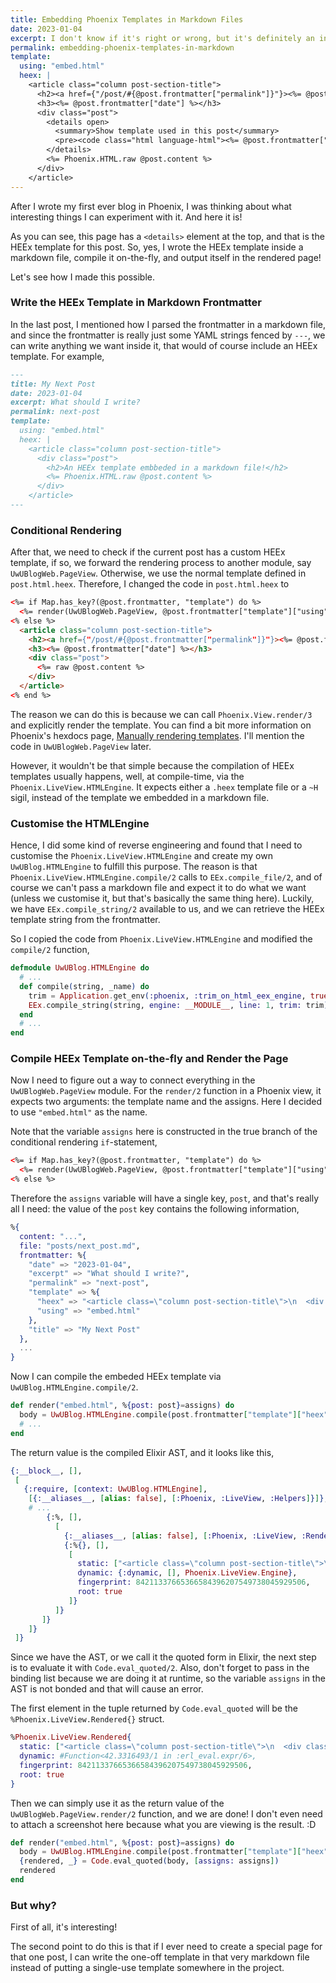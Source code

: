 ```yaml
---
title: Embedding Phoenix Templates in Markdown Files
date: 2023-01-04
excerpt: I don't know if it's right or wrong, but it's definitely an interesting thing to experiment.
permalink: embedding-phoenix-templates-in-markdown
template:
  using: "embed.html"
  heex: |
    <article class="column post-section-title">
      <h2><a href={"/post/#{@post.frontmatter["permalink"]}"}><%= @post.frontmatter["title"] %></a></h2>
      <h3><%= @post.frontmatter["date"] %></h3>
      <div class="post">
        <details open>
          <summary>Show template used in this post</summary>
          <pre><code class="html language-html"><%= @post.frontmatter["template"]["heex"] %></code></pre>
        </details>
        <%= Phoenix.HTML.raw @post.content %>
      </div>
    </article>
---
```


After I wrote my first ever blog in Phoenix, I was thinking about what interesting things I can experiment with it. And here it is! 

As you can see, this page has a `<details>` element at the top, and that is the HEEx template for this post. So, yes, I wrote the HEEx template inside a markdown file, compile it on-the-fly, and output itself in the rendered page!

Let's see how I made this possible.

### Write the HEEx Template in Markdown Frontmatter
In the last post, I mentioned how I parsed the frontmatter in a markdown file, and since the frontmatter is really just some YAML strings fenced by `---`, we can write anything we want inside it, that would of course include an HEEx template. For example,

```markdown
---
title: My Next Post
date: 2023-01-04
excerpt: What should I write?
permalink: next-post
template:
  using: "embed.html"
  heex: |
    <article class="column post-section-title">
      <div class="post">
        <h2>An HEEx template embbeded in a markdown file!</h2>
        <%= Phoenix.HTML.raw @post.content %>
      </div>
    </article>
---
```

### Conditional Rendering
After that, we need to check if the current post has a custom HEEx template, if so, we forward the rendering process to another module, say `UwUBlogWeb.PageView`. Otherwise, we use the normal template defined in `post.html.heex`. Therefore, I changed the code in `post.html.heex` to

```html
<%= if Map.has_key?(@post.frontmatter, "template") do %>
  <%= render(UwUBlogWeb.PageView, @post.frontmatter["template"]["using"], post: @post) %>
<% else %>
  <article class="column post-section-title">
    <h2><a href={"/post/#{@post.frontmatter["permalink"]}"}><%= @post.frontmatter["title"] %></a></h2>
    <h3><%= @post.frontmatter["date"] %></h3>
    <div class="post">
      <%= raw @post.content %>
    </div>
  </article>
<% end %>
```

The reason we can do this is because we can call `Phoenix.View.render/3` and explicitly render the template. You can find a bit more information on Phoenix's hexdocs page, [Manually rendering templates](https://hexdocs.pm/phoenix/views.html#manually-rendering-templates). I'll mention the code in `UwUBlogWeb.PageView` later.

However, it wouldn't be that simple because the compilation of HEEx templates usually happens, well, at compile-time, via the `Phoenix.LiveView.HTMLEngine`. It expects either a `.heex` template file or a `~H` sigil, instead of the template we embedded in a markdown file.

### Customise the HTMLEngine
Hence, I did some kind of reverse engineering and found that I need to customise the `Phoenix.LiveView.HTMLEngine` and create my own `UwUBlog.HTMLEngine` to fulfill this purpose. The reason is that `Phoenix.LiveView.HTMLEngine.compile/2` calls to `EEx.compile_file/2`, and of course we can't pass a markdown file and expect it to do what we want (unless we customise it, but that's basically the same thing here). Luckily, we have `EEx.compile_string/2` available to us, and we can retrieve the HEEx template string from the frontmatter. 

So I copied the code from `Phoenix.LiveView.HTMLEngine` and modified the `compile/2` function,

```elixir
defmodule UwUBlog.HTMLEngine do
  # ...
  def compile(string, _name) do
    trim = Application.get_env(:phoenix, :trim_on_html_eex_engine, true)
    EEx.compile_string(string, engine: __MODULE__, line: 1, trim: trim)
  end
  # ...
end
```

### Compile HEEx Template on-the-fly and Render the Page
Now I need to figure out a way to connect everything in the `UwUBlogWeb.PageView` module. For the `render/2` function in a Phoenix view, it expects two arguments: the template name and the assigns. Here I decided to use `"embed.html"` as the name.

Note that the variable `assigns` here is constructed in the true branch of the conditional rendering `if`-statement,

```html
<%= if Map.has_key?(@post.frontmatter, "template") do %>
  <%= render(UwUBlogWeb.PageView, @post.frontmatter["template"]["using"], post: @post) %>
<% else %>
```

Therefore the `assigns` variable will have a single key, `post`, and that's really all I need: the value of the `post` key contains the following information,

```elixir
%{
  content: "...",
  file: "posts/next_post.md",
  frontmatter: %{
    "date" => "2023-01-04",
    "excerpt" => "What should I write?",
    "permalink" => "next-post",
    "template" => %{
      "heex" => "<article class=\"column post-section-title\">\n  <div class=\"post\">\n    <h2>An HEEx template embbeded in a markdown file!</h2>\n    <%= Phoenix.HTML.raw @post.content %>\n  </div>\n</article>\n",
      "using" => "embed.html"
    },
    "title" => "My Next Post"
  },
  ...
}
```

Now I can compile the embeded HEEx template via `UwUBlog.HTMLEngine.compile/2`.

```elixir
def render("embed.html", %{post: post}=assigns) do
  body = UwUBlog.HTMLEngine.compile(post.frontmatter["template"]["heex"], [])
  # ...
end
```

The return value is the compiled Elixir AST, and it looks like this,

```elixir
{:__block__, [],
 [
   {:require, [context: UwUBlog.HTMLEngine],
    [{:__aliases__, [alias: false], [:Phoenix, :LiveView, :Helpers]}]},
    # ...
        {:%, [],
          [
            {:__aliases__, [alias: false], [:Phoenix, :LiveView, :Rendered]},
            {:%{}, [],
             [
               static: ["<article class=\"column post-section-title\">\n  <div class=\"post\">\n    <h2>An HEEx template embbeded in a markdown file!</h2>\n", "\n  </div>\n</article>"],
               dynamic: {:dynamic, [], Phoenix.LiveView.Engine},
               fingerprint: 84211337665366584396207549738045929506,
               root: true
             ]}
          ]}
       ]}
    ]}
 ]}
```

Since we have the AST, or we call it the quoted form in Elixir, the next step is to evaluate it with `Code.eval_quoted/2`. Also, don't forget to pass in the binding list because we are doing it at runtime, so the variable `assigns` in the AST is not bonded and that will cause an error.

The first element in the tuple returned by `Code.eval_quoted` will be the `%Phoenix.LiveView.Rendered{}` struct.

```elixir
%Phoenix.LiveView.Rendered{
  static: ["<article class=\"column post-section-title\">\n  <div class=\"post\">\n    <h2>An HEEx template embbeded in a markdown file!</h2>\n", "\n  </div>\n</article>"],
  dynamic: #Function<42.3316493/1 in :erl_eval.expr/6>,
  fingerprint: 84211337665366584396207549738045929506,
  root: true
}
```

Then we can simply use it as the return value of the `UwUBlogWeb.PageView.render/2` function, and we are done! I don't even need to attach a screenshot here because what you are viewing is the result. :D

```elixir
def render("embed.html", %{post: post}=assigns) do
  body = UwUBlog.HTMLEngine.compile(post.frontmatter["template"]["heex"], [])
  {rendered, _} = Code.eval_quoted(body, [assigns: assigns])
  rendered
end
```

### But why?
First of all, it's interesting! 

The second point to do this is that if I ever need to create a special page for that one post, I can write the one-off template in that very markdown file instead of putting a single-use template somewhere in the project.
